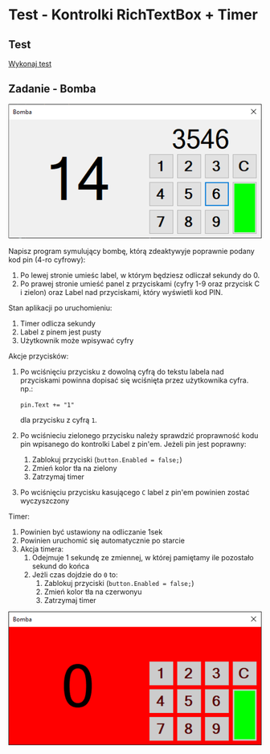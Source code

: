 # Test - Kontrolki RichTextBox + Timer

## Test
[Wykonaj test](http://bit.ly/AkademiaMP_P2T4)

## Zadanie - Bomba

![bomba](Grafiki/t20_5_screen01.png)

Napisz program symulujący bombę, którą zdeaktywyje poprawnie podany kod pin (4-ro cyfrowy):

1. Po lewej stronie umieśc label, w którym będziesz odliczał sekundy do 0.
2. Po prawej stronie umieść panel z przyciskami (cyfry 1-9 oraz przycisk C i zielon) oraz Label nad przyciskami, który wyświetli kod PIN.

Stan aplikacji po uruchomieniu:
1. Timer odlicza sekundy
2. Label z pinem jest pusty
3. Użytkownik może wpisywać cyfry

Akcje przycisków:
1. Po wciśnięciu przycisku z dowolną cyfrą do tekstu labela nad przyciskami powinna dopisać się wciśnięta przez użytkownika cyfra. np.:

    ```pin.Text += "1"```
    
    dla przycisku z cyfrą `1`.
2. Po wciśnieciu zielonego przycisku należy sprawdzić proprawność kodu pin wpisanego do kontrolki Label z pin'em. Jeżeli pin jest poprawny:
   1. Zablokuj przyciski (`button.Enabled = false;`)
   2. Zmień kolor tła na zielony
   3. Zatrzymaj timer
3. Po wciśnięciu przycisku kasującego `C` label z pin'em powinien zostać wyczyszczony

Timer:
1. Powinien być ustawiony na odliczanie 1sek
2. Powinien uruchomić się automatycznie po starcie
3. Akcja timera:
   1. Odejmuje 1 sekundę ze zmiennej, w której pamiętamy ile pozostało sekund do końca
   2. Jeżli czas dojdzie do `0` to:
      1. Zablokuj przyciski (`button.Enabled = false;`)
      2. Zmień kolor tła na czerwonyu
      3. Zatrzymaj timer

![bomba](Grafiki/t20_5_screen02.png)